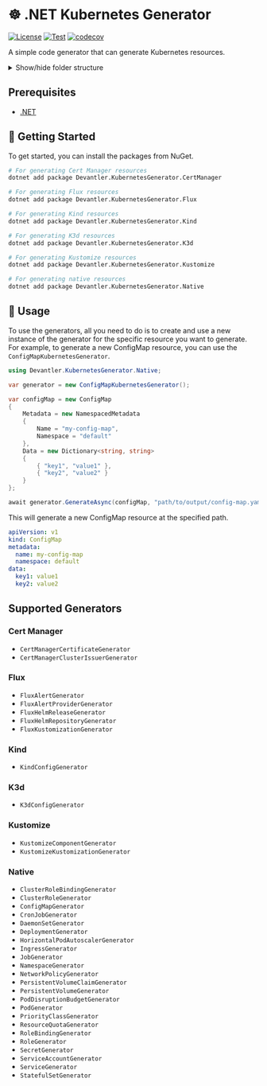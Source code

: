 # ☸️ .NET Kubernetes Generator

[![License](https://img.shields.io/badge/License-Apache_2.0-blue.svg)](https://opensource.org/licenses/Apache-2.0)
[![Test](https://github.com/devantler/dotnet-kubernetes-generator/actions/workflows/test.yaml/badge.svg)](https://github.com/devantler/dotnet-kubernetes-generator/actions/workflows/test.yaml)
[![codecov](https://codecov.io/gh/devantler/dotnet-kubernetes-generator/graph/badge.svg?token=RhQPb4fE7z)](https://codecov.io/gh/devantler/dotnet-kubernetes-generator)

A simple code generator that can generate Kubernetes resources.

<details>
  <summary>Show/hide folder structure</summary>

<!-- readme-tree start -->
```
.
├── .github
│   └── workflows
├── Devantler.KubernetesGenerator.CertManager
│   └── Models
│       └── IssuerRef
├── Devantler.KubernetesGenerator.CertManager.Tests
│   ├── CertManagerCertificateGeneratorTests
│   └── CertManagerClusterIssuerGeneratorTests
├── Devantler.KubernetesGenerator.Core
│   ├── Converters
│   └── Inspectors
├── Devantler.KubernetesGenerator.Flux
│   └── Models
│       ├── Dependencies
│       ├── Images
│       ├── KubeConfig
│       ├── Metadata
│       ├── Patches
│       ├── SecretRef
│       └── Sources
├── Devantler.KubernetesGenerator.Flux.Tests
│   ├── FluxHelmReleaseGeneratorTests
│   ├── FluxHelmRepositoryGeneratorTests
│   └── FluxKustomizationGeneratorTests
├── Devantler.KubernetesGenerator.K3d
│   └── Models
│       ├── Options
│       │   ├── K3d
│       │   ├── K3s
│       │   └── Runtime
│       └── Registries
├── Devantler.KubernetesGenerator.K3d.Tests
│   └── K3dConfigGeneratorTests
├── Devantler.KubernetesGenerator.Kind
│   └── Models
│       ├── Networking
│       └── Nodes
├── Devantler.KubernetesGenerator.Kind.Tests
│   └── KindConfigGeneratorTests
├── Devantler.KubernetesGenerator.Kustomize
│   └── Models
│       ├── Generators
│       └── Patches
├── Devantler.KubernetesGenerator.Kustomize.Tests
│   ├── KustomizeComponentGeneratorTests
│   └── KustomizeKustomizationGeneratorTests
├── Devantler.KubernetesGenerator.Native
│   └── Models
└── Devantler.KubernetesGenerator.Native.Tests
    ├── ClusterRoleBindingGeneratorTests
    ├── ClusterRoleGeneratorTests
    ├── ConfigMapGeneratorTests
    ├── CronJobGeneratorTests
    ├── DaemonSetGeneratorTests
    ├── DeploymentGeneratorTests
    ├── HorizontalPodAutoscalerGeneratorTests
    ├── IngressGeneratorTests
    ├── JobGeneratorTests
    ├── NamespaceGeneratorTests
    ├── NetworkPolicyGeneratorTests
    ├── PersistentVolumeClaimGeneratorTests
    ├── PersistentVolumeGeneratorTests
    ├── PodDisruptionBudgetGeneratorTests
    ├── PodGeneratorTests
    ├── PriorityClassGeneratorTests
    ├── ResourceQuotaGeneratorTests
    ├── RoleBindingGeneratorTests
    ├── RoleGeneratorTests
    ├── SecretGeneratorTests
    ├── ServiceAccountGeneratorTests
    ├── ServiceGeneratorTests
    └── StatefulSetGeneratorTests

72 directories
```
<!-- readme-tree end -->

</details>

## Prerequisites

- [.NET](https://dotnet.microsoft.com/en-us/)

## 🚀 Getting Started

To get started, you can install the packages from NuGet.

```bash
# For generating Cert Manager resources
dotnet add package Devantler.KubernetesGenerator.CertManager

# For generating Flux resources
dotnet add package Devantler.KubernetesGenerator.Flux

# For generating Kind resources
dotnet add package Devantler.KubernetesGenerator.Kind

# For generating K3d resources
dotnet add package Devantler.KubernetesGenerator.K3d

# For generating Kustomize resources
dotnet add package Devantler.KubernetesGenerator.Kustomize

# For generating native resources
dotnet add package Devantler.KubernetesGenerator.Native
```

## 📝 Usage

To use the generators, all you need to do is to create and use a new instance of the generator for the specific resource you want to generate. For example, to generate a new ConfigMap resource, you can use the `ConfigMapKubernetesGenerator`.

```csharp
using Devantler.KubernetesGenerator.Native;

var generator = new ConfigMapKubernetesGenerator();

var configMap = new ConfigMap
{
    Metadata = new NamespacedMetadata
    {
        Name = "my-config-map",
        Namespace = "default"
    },
    Data = new Dictionary<string, string>
    {
        { "key1", "value1" },
        { "key2", "value2" }
    }
};

await generator.GenerateAsync(configMap, "path/to/output/config-map.yaml");
```

This will generate a new ConfigMap resource at the specified path.

```yaml
apiVersion: v1
kind: ConfigMap
metadata:
  name: my-config-map
  namespace: default
data:
  key1: value1
  key2: value2
```

## Supported Generators

### Cert Manager

- `CertManagerCertificateGenerator`
- `CertManagerClusterIssuerGenerator`

### Flux

- `FluxAlertGenerator`
- `FluxAlertProviderGenerator`
- `FluxHelmReleaseGenerator`
- `FluxHelmRepositoryGenerator`
- `FluxKustomizationGenerator`

### Kind

- `KindConfigGenerator`

### K3d

- `K3dConfigGenerator`

### Kustomize

- `KustomizeComponentGenerator`
- `KustomizeKustomizationGenerator`

### Native

- `ClusterRoleBindingGenerator`
- `ClusterRoleGenerator`
- `ConfigMapGenerator`
- `CronJobGenerator`
- `DaemonSetGenerator`
- `DeploymentGenerator`
- `HorizontalPodAutoscalerGenerator`
- `IngressGenerator`
- `JobGenerator`
- `NamespaceGenerator`
- `NetworkPolicyGenerator`
- `PersistentVolumeClaimGenerator`
- `PersistentVolumeGenerator`
- `PodDisruptionBudgetGenerator`
- `PodGenerator`
- `PriorityClassGenerator`
- `ResourceQuotaGenerator`
- `RoleBindingGenerator`
- `RoleGenerator`
- `SecretGenerator`
- `ServiceAccountGenerator`
- `ServiceGenerator`
- `StatefulSetGenerator`
